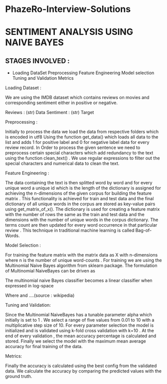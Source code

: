 # PhazeRo-Interview-Solutions

#   SENTIMENT ANALYSIS USING NAIVE BAYES


## STAGES INVOLVED :

* Loading DataSet
Preprocessing
Feature Engineering
Model selection 
Tuning and Validation
Metrics

Loading Dataset :

  We are using the IMDB dataset which contains reviews on movies and corresponding  sentiment either in positive or negative. 

Reviews :    (str) Data
Sentiment : (str) Target

Preprocessing :

Initially to process the data we load  the data from respective folders which is encoded in utf8
Using the function get_data() which loads all data to the list and adds 1 for positive label and 0 for negative label data for every review record.
In Order to process the given sentence we need to preprocess certain special characters which add redundancy to the text using the function clean_text() .
We use regular expressions to filter out  the special characters and numerical data to clean the text.


Feature Engineering :

The  data containing the text is then splitted word by word and for every unique word a unique id which is the length of the dictionary is assigned for achieving the n-dimensions of the given corpus for building the feature matrix . This functionality is achieved for train and test data and the final dictionary of all unique words in the corpus are stored as key-value pairs using get_matrix_of_x(). The  dictionary is used for creating a feature matrix with the number of rows the same as the train and test data and the dimensions with the number of unique words in the corpus dictionary. The terms count are then updated for every word occurrence in that particular review . This technique in traditional machine learning is called Bag-of-Words.


Model Selection :

For training the feature matrix with the matrix data as X with n-dimensions where n is the number of unique word-counts . For training we are using the Multinomial Naive Bayes algorithm from sklearn package. The formulation of Multinomial NaiveBayes can be driven as 


The multinomial naive Bayes classifier becomes a linear classifier when expressed in log-space


Where   and  ….(source : wikipedia)

Tuning and Validation:

Since the Multinomial NaiveBayes has a tunable parameter alpha which initially is set to 1 . We select a range of five values from 0.01 to 10 with a multiplicative step size of 10.
For every parameter selection the model is initialized and is validated using k-fold cross validation with k=10 . At the end of every validation , the mean accuracy percentage is calculated and stored. Finally we select the model with the maximum mean average accuracy for final training of the data.

Metrics:

Finally the accuracy is calculated using the best config from the validated data. We calculate the accuracy by comparing the predicted values with the ground truth.







